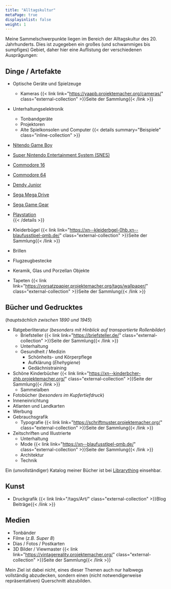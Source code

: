 ```yaml
---
title: "Alltagskultur"
metaPage: true
displayinlist: false
weight: 1
---
```


Meine Sammelschwerpunkte liegen im Bereich der Alltagskultur des 20. Jahrhunderts. Dies ist zugegeben ein großes (und schwammiges bis sumpfiges) Gebiet, daher hier eine Auflistung der verschiedenen Ausprägungen:

## Dinge / Artefakte
* Optische Geräte und Spielzeuge
  * Kameras {{< link link="https://yaapb.projektemacher.org/cameras/" class="external-collection" >}}Seite der Sammlung{{< /link >}}
* Unterhaltungselektronik
  * Tonbandgeräte
  * Projektoren
  * Alte Spielkonsolen und Computer {{< details summary="Beispiele" class="inline-collection" >}}
* [Nitendo Game Boy](https://de.wikipedia.org/wiki/Game_Boy)
* [Super Nintendo Entertainment System (SNES)](https://de.wikipedia.org/wiki/Super_Nintendo_Entertainment_System)                                                    
* [Commodore 16](https://de.wikipedia.org/wiki/Commodore_16)
* [Commodore 64](https://de.wikipedia.org/wiki/Commodore_64)
* [Dendy Junior](https://de.wikipedia.org/wiki/Dendy_(Spielkonsole))
* [Sega Mega Drive](https://de.wikipedia.org/wiki/Sega_Mega_Drive)
* [Sega Game Gear](https://de.wikipedia.org/wiki/Sega_Game_Gear)
* [Playstation](https://de.wikipedia.org/wiki/PlayStation)                                                                                                            
{{< /details >}}

* Kleiderbügel {{< link link="https://xn--kleiderbgel-0hb.xn--blaufusstlpel-qmb.de/" class="external-collection" >}}Seite der Sammlung{{< /link >}}
* Brillen
* Flugzeugbestecke
* Keramik, Glas und Porzellan Objekte
* Tapeten {{< link link="https://vorsatzpapier.projektemacher.org/tags/wallpaper/" class="external-collection" >}}Seite der Sammlung{{< /link >}}

## Bücher und Gedrucktes
(*hauptsächlich zwischen 1890 und 1945*)
* Ratgeberliteratur (*besonders mit Hinblick auf transportierte Rollenbilder*)
  * Briefsteller {{< link link="https://briefsteller.de/" class="external-collection" >}}Seite der Sammlung{{< /link >}}
  * Unterhaltung
  * Gesundheit / Medizin
    * Schönheits- und Körperpflege
    * Aufklärung (*Ehehygiene*)
    * Gedächnistraining
* Schöne Kinderbücher {{< link link="https://xn--kinderbcher-zhb.projektemacher.org/" class="external-collection" >}}Seite der Sammlung{{< /link >}}
  * Sammelalben
* Fotobücher (*besonders im Kupfertiefdruck*)
* Inneneinrichtung
* Atlanten und Landkarten
* Werbung
* Gebrauchsgrafik
  * Typografie {{< link link="https://schriftmuster.projektemacher.org/" class="external-collection" >}}Seite der Sammlung{{< /link >}}
* Zeitschriften und Illustrierte
  * Unterhaltung
  * Mode {{< link link="https://xn--blaufusstlpel-qmb.de/" class="external-collection" >}}Seite der Sammlung{{< /link >}}
  * Architektur
  * Technik

Ein (unvollständiger) Katalog meiner Bücher ist bei [Librarything](https://www.librarything.com/profile/cmahnke) einsehbar.

## Kunst
* Druckgrafik {{< link link="/tags/Art/" class="external-collection" >}}Blog Beiträge{{< /link >}}

## Medien
* Tonbänder
* Filme (*z.B. Super 8*)
* Dias / Fotos / Postkarten
* 3D Bilder / Viewmaster {{< link link="https://vintagereality.projektemacher.org/" class="external-collection" >}}Seite der Sammlung{{< /link >}}

Mein Ziel ist dabei nicht, eines dieser Themen auch nur halbwegs vollständig abzudecken, sondern einen (nicht notwendigerweise repräsentativen) Querschnitt abzubilden.

